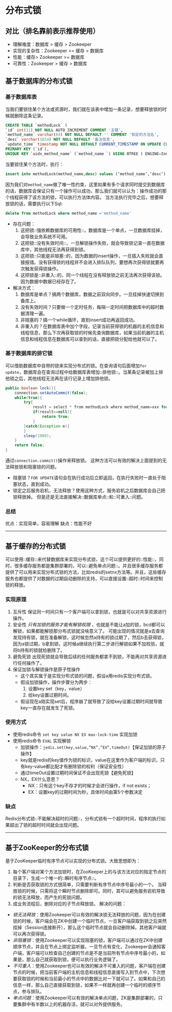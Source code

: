 # 分布式锁

## 对比（排名靠前表示推荐使用）
- 理解难度：数据库 \> 缓存 \> Zookeeper
- 实现的复杂性：Zookeeper \>= 缓存 \> 数据库
- 性能：缓存\> Zookeeper \>= 数据库
- 可靠性：Zookeeper \> 缓存 \> 数据库

## 基于数据库的分布式锁
### 基于数据库**表**
当我们要锁住某个方法或资源时，我们就在该表中增加一条记录，想要释放锁的时候就删除这条记录。
```sql
CREATE TABLE `methodLock` ( 
`id` int(11) NOT NULL AUTO_INCREMENT COMMENT '主键',  
`method_name` varchar(64) NOT NULL DEFAULT '' COMMENT '锁定的方法名',
`desc` varchar(1024) NOT NULL DEFAULT '备注信息',  
`update_time` timestamp NOT NULL DEFAULT CURRENT_TIMESTAMP ON UPDATE CURRENT_TIMESTAMP COMMENT '保存数据时间，自动生成',  
PRIMARY KEY (`id`),  
UNIQUE KEY `uidx_method_name` (`method_name `) USING BTREE ) ENGINE=InnoDB DEFAULT CHARSET=utf8 COMMENT='锁定中的方法';
```
当要锁住某个方法时，执行：
```sql
insert into methodLock(method_name,desc) values (‘method_name’,‘desc’)
```
因为我们对`method_name`做了唯一性约束，这里如果有多个请求同时提交到数据库的话，数据库会保证只有一个操作可以成功，那么我们就可以认为：操作成功的那个线程获得了该方法的锁，可以执行方法体内容。
当方法执行完毕之后，想要释放锁的话，需要执行以下Sql:
```sql
delete from methodLock where method_name ='method_name'
```
- 存在问题：
	1. 这把锁::强依赖数据库的可用性::，数据库是一个单点，一旦数据库挂掉，会导致业务系统不可用。
	2. 这把锁::没有失效时间::，一旦解锁操作失败，就会导致锁记录一直在数据库中，其他线程无法再获得到锁。
	3. 这把锁::只能是非阻塞::的，因为数据的insert操作，一旦插入失败就会直接报错。没有获得锁的线程并不会进入排队队列，要想再次获得锁就要再次触发获得锁操作。
	4. 这把锁是::非重入::的，同一个线程在没有释放锁之前无法再次获得该锁。因为数据中数据已经存在了。
- 解决方式：
	1. 数据库是单点？搞两个数据库，数据之前双向同步。一旦挂掉快速切换到备库上。
	2. 没有失效时间？只要做一个定时任务，每隔一定时间把数据库中的超时数据清理一遍。
	3. 非阻塞的？搞一个while循环，直到insert成功再返回成功。
	4. 非重入的？在数据库表中加个字段，记录当前获得锁的机器的主机信息和线程信息，那么下次再获取锁的时候先查询数据库，如果当前机器的主机信息和线程信息在数据库可以查到的话，直接把锁分配给他就可以了。
### 基于数据库的**排它锁**
可以借助数据库中自带的锁来实现分布式的锁。在查询语句后面增加`for update`，数据库会在查询过程中给数据库表增加::排他锁::。当某条记录被加上排他锁之后，其他线程无法再在该行记录上增加排他锁。
```java
public boolean lock(){    
    connection.setAutoCommit(false);
    while(true){        
        try{            
            result = select * from methodLock where method_name=xxx for update;            
            if(result==null){                
                return true;           
            }        
        }catch(Exception e){
		}
        sleep(1000);
    }
    return false;
}
```
通过`connection.commit()`操作来释放锁。
这种方法可以有效的解决上面提到的无法释放锁和阻塞锁的问题。
* 阻塞锁？`FOR UPDATE`语句会在执行成功后立即返回，在执行失败时一直处于阻塞状态，直到成功。
* 锁定之后服务宕机，无法释放？使用这种方式，服务宕机之后数据库会自己把锁释放掉。
但是还是无法直接解决::数据库单点::和::可重入::问题。
### 总结
优点：实现简单，容易理解
缺点：性能不好

---- 
## 基于缓存的分布式锁
可以使用::缓存::来代替数据库来实现分布式锁，这个可以提供更好的::性能::，同时，很多缓存服务都是集群部署的，可以::避免单点问题::。并且很多缓存服务都提供了可以用来实现分布式锁的方法，比如redis的setnx方法等。并且，这些缓存服务也都提供了对数据的过期自动删除的支持，可以直接设置::超时::时间来控制锁的释放。
### 实现原理
1. 互斥性
	保证同一时间只有一个客户端可以拿到锁，也就是可以对共享资源进行操作。
2. 安全性
	_只有加锁的服务才能有解锁权限_ ，也就是不能让a加的锁，bcd都可以解锁，如果都能解锁那分布式锁就没啥意义了。
	可能出现的情况就是a去查询发现持有锁，就在准备解锁，这时候忽然a持有的锁过期了，然后b去获得锁，因为a锁过期，b拿到锁，这时候a继续执行第二步进行解锁如果不加校验，就将b持有的锁就给删除了。
3. 避免死锁
	出现死锁就会导致后续的任何服务都拿不到锁，不能再对共享资源进行任何操作了。
4. 保证加锁与解锁操作是原子性操作
	- 这个其实属于是实现分布式锁的问题，假设a用redis实现分布式锁。
	- 假设加锁操作，操作步骤分为两步：
		1. 设置key set（key，value）
		2. 给key设置过期时间。
	- 假设现在a刚实现set后，程序崩了就导致了没给key设置过期时间就导致key一直存在就发生了死锁。
### 使用方式
- 使用redis命令 `set key value NX EX max-lock-time` 实现加锁
- 使用redis命令 `EVAL` 实现解锁
	- 加锁操作：`jedis.set(key,value,”NX”,”EX”,timeOut)`【保证加锁的原子操作】
	- key就是redis的key值作为锁的标识，value在这里作为客户端的标识，只有key-value都比配才有删除锁的权利（保证安全性）
	- 通过timeOut设置过期时间保证不会出现死锁【避免死锁】
	- NX，EX什么意思？
		- NX：只有这个key不存才的时候才会进行操作，if not exists；
		- EX：设置key的过期时间为秒，具体时间由第5个参数决定
### 缺点
Redis分布式锁::不能解决超时的问题::，分布式锁有一个超时时间，程序的执行如果超出了锁的超时时间就会出现问题。

---- 
## 基于ZooKeeper的分布式锁
基于ZooKeeper临时有序节点可以实现的分布式锁。大致思想即为：
1. 每个客户端对某个方法加锁时，在ZooKeeper上的与该方法对应的指定节点的目录下，生成一个唯一的::瞬时有序节点::。
2. 判断是否获取锁的方式很简单，只需要判断有序节点中序号最小的一个。 当释放锁的时候，只需将这个瞬时节点删除即可。同时，其可以避免服务宕机导致的锁无法释放，而产生的死锁问题。
3. 成业务流程后，删除对应的子节点释放锁。
解决的问题：
- *锁无法释放*：使用Zookeeper可以有效的解决锁无法释放的问题，因为在创建锁的时候，客户端会在ZK中创建一个临时节点，一旦客户端获取到锁之后突然挂掉（Session连接断开），那么这个临时节点就会自动删除掉。其他客户端就可以再次获得锁。
- *非阻塞锁*：使用Zookeeper可以实现阻塞的锁，客户端可以通过在ZK中创建顺序节点，并且在节点上绑定监听器，一旦节点有变化，Zookeeper会通知客户端，客户端可以检查自己创建的节点是不是当前所有节点中序号最小的，如果是，那么自己就获取到锁，便可以执行业务逻辑了。
- *不可重入*：使用Zookeeper也可以有效的解决不可重入的问题，客户端在创建节点的时候，把当前客户端的主机信息和线程信息直接写入到节点中，下次想要获取锁的时候和当前最小的节点中的数据比对一下就可以了。如果和自己的信息一样，那么自己直接获取到锁，如果不一样就再创建一个临时的顺序节点，参与排队。
- *单点问题*：使用Zookeeper可以有效的解决单点问题，ZK是集群部署的，只要集群中有半数以上的机器存活，就可以对外提供服务。

